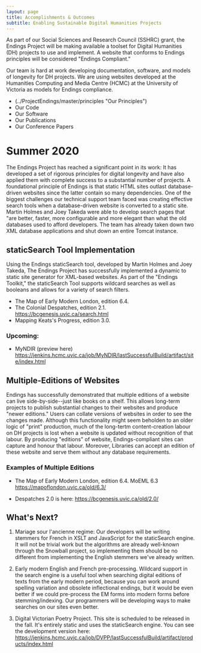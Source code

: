 ```yaml
---
layout: page
title: Accomplishments & Outcomes
subtitle: Enabling Sustainable Digital Humanities Projects
---
```


As part of our Social Sciences and Research Council (SSHRC) grant, the Endings Project will be making available a toolset for Digital Humanities (DH) projects to use and implement. A website that conforms to Endings principles will be considered "Endings Compliant." 

Our team is hard at work developing documentation, software, and models of longevity for DH projects. We are using websites developed at the Humanities Computing and Media Centre (HCMC) at the University of Victoria as models for Endings compliance. 

* (../ProjectEndings/master/principles "Our Principles")
* Our Code
* Our Software
* Our Publications
* Our Conference Papers

# Summer 2020

The Endings Project has reached a significant point in its work: It has developed a set of rigorous principles for digital longevity and have also applied
them with complete success to a substantial number of projects. A foundational principle of Endings is that static HTML sites outlast database-driven websites since the latter contain so many dependencies. One of the biggest challenges our technical support team faced was creating effective search tools when a database-driven website is converted to a static site. Martin Holmes and Joey Takeda were able to develop search pages that "are better, faster, more configurable and more elegant than what the old databases used to afford developers. The team has already taken down two XML database applications and shut down an entire Tomcat instance. 

## staticSearch Tool Implementation 

Using the Endings staticSearch tool, developed by Martin Holmes and Joey Takeda, The Endings Project has successfully implemented a dynamic to static site generator for XML-based websites. 
As part of the "Endings Toolkit," the staticSearch Tool supports wildcard searches as well as booleans and allows for a variety of search filters. 

* The Map of Early Modern London, edition 6.4.
* The Colonial Despatches, edition 2.1. https://bcgenesis.uvic.ca/search.html
* Mapping Keats's Progress, edition 3.0.

### Upcoming: 
* MyNDIR (preview here) https://jenkins.hcmc.uvic.ca/job/MyNDIR/lastSuccessfulBuild/artifact/site/index.html

## Multiple-Editions of Websites

Endings has successfully demonstrated that multiple editions of a website can live side-by-side--just like books on a shelf. This allows long-term projects to publish substantial changes to their websites and produce "newer editions." Users can collate versions of websites in order to see the changes made. Although this functionality might seem beholden to an older logic of "print" production, much of the long-tertm content-creation labour on DH projects is lost when a website is updated without recognition of that labour. By producing "editions" of website, Endings-compliant sites can capture and honour that labour. Moreover, Libraries can accept an edition of these website and serve them without any database requirements. 

### Examples of Multiple Editions 
* The Map of Early Modern London, edition 6.4. MoEML 6.3 <https://mapoflondon.uvic.ca/old/6.3/>

* Despatches 2.0 is here: <https://bcgenesis.uvic.ca/old/2.0/>

## What's Next? 

1. Mariage sour l'ancienne regime: Our developers will be writing stemmers for French in XSLT and JavaScript for the staticSearch engine. It will not be trivial work but the algorithms are already well-known through the Snowball project, so implementing them should be no different from implementing the English stemmers we've already written.

 2. Early modern English and French pre-processing. Wildcard support in the search engine is a useful tool when searching digital editions of texts from the early modern period, because you can work around spelling variation and obsolete inflectional endings, but it would be even better if we could pre-process the EM forms into modern forms before stemming/indexing. Our programmers will be developing ways to make searches on our sites even better.

3. Digital Victorian Poetry Project. This site is scheduled to be released in the fall. It's entirely static and uses the staticSearch engine. You can see the development version here: 
<https://jenkins.hcmc.uvic.ca/job/DVPP/lastSuccessfulBuild/artifact/products/index.html>
